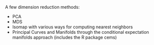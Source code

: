 A few dimension reduction methods:
* PCA
* MDS
* Isomap with various ways for computing nearest neighbors
* Principal Curves and Manifolds through the conditional expectation manifolds approach (includes the R package cems)